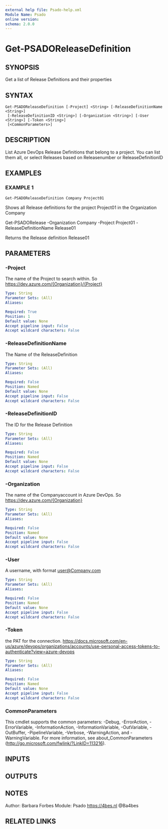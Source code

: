 ```yaml
---
external help file: Psado-help.xml
Module Name: Psado
online version:
schema: 2.0.0
---
```


# Get-PSADOReleaseDefinition

## SYNOPSIS
Get a list of Release Definitions and their properties

## SYNTAX

```
Get-PSADOReleaseDefinition [-Project] <String> [-ReleaseDefinitionName <String>]
 [-ReleaseDefinitionID <String>] [-Organization <String>] [-User <String>] [-Token <String>]
 [<CommonParameters>]
```

## DESCRIPTION
List Azure DevOps Release Definitions that belong to a project.
You can list them all, or select Releases based on Releasenumber or ReleaseDefinitionID

## EXAMPLES

### EXAMPLE 1
```
Get-PSADOReleaseDefinition Company Project01
```

Shows all Release definitions for the project Project01 in the Organization Company

Get-PSADORelease -Organization Company -Project Project01 -ReleaseDefinitionName Release01

Returns the Release definition Release01

## PARAMETERS

### -Project
The name of the Project to search within.
So https://dev.azure.com/{Organization}/{Project}

```yaml
Type: String
Parameter Sets: (All)
Aliases:

Required: True
Position: 1
Default value: None
Accept pipeline input: False
Accept wildcard characters: False
```

### -ReleaseDefinitionName
The Name of the ReleaseDefinition

```yaml
Type: String
Parameter Sets: (All)
Aliases:

Required: False
Position: Named
Default value: None
Accept pipeline input: False
Accept wildcard characters: False
```

### -ReleaseDefinitionID
The ID for the Release Definition

```yaml
Type: String
Parameter Sets: (All)
Aliases:

Required: False
Position: Named
Default value: None
Accept pipeline input: False
Accept wildcard characters: False
```

### -Organization
The name of the Companyaccount in Azure DevOps.
So https://dev.azure.com/{Organization}

```yaml
Type: String
Parameter Sets: (All)
Aliases:

Required: False
Position: Named
Default value: None
Accept pipeline input: False
Accept wildcard characters: False
```

### -User
A username, with format user@Company.com

```yaml
Type: String
Parameter Sets: (All)
Aliases:

Required: False
Position: Named
Default value: None
Accept pipeline input: False
Accept wildcard characters: False
```

### -Token
the PAT for the connection.
https://docs.microsoft.com/en-us/azure/devops/organizations/accounts/use-personal-access-tokens-to-authenticate?view=azure-devops

```yaml
Type: String
Parameter Sets: (All)
Aliases:

Required: False
Position: Named
Default value: None
Accept pipeline input: False
Accept wildcard characters: False
```

### CommonParameters
This cmdlet supports the common parameters: -Debug, -ErrorAction, -ErrorVariable, -InformationAction, -InformationVariable, -OutVariable, -OutBuffer, -PipelineVariable, -Verbose, -WarningAction, and -WarningVariable. For more information, see about_CommonParameters (http://go.microsoft.com/fwlink/?LinkID=113216).

## INPUTS

## OUTPUTS

## NOTES
Author: Barbara Forbes
Module: Psado
https://4bes.nl
@Ba4bes

## RELATED LINKS

